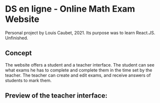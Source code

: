 # DS en ligne - Online Math Exam Website

Personal project by Louis Caubet, 2021. Its purpose was to learn React.JS.
Unfinished.

## Concept

The website offers a student and a teacher interface. The student can see what exams he has to complete and complete them in the time set by the teacher.
The teacher can create and edit exams, and receive answers of students to mark them.

## Preview of the teacher interface: 

